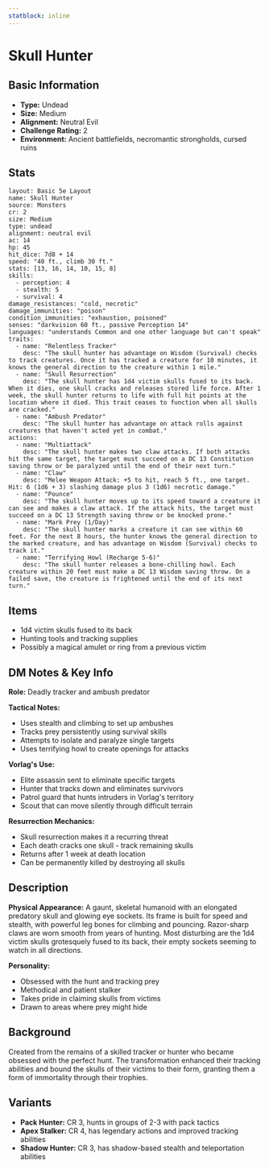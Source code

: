 ```yaml
---
statblock: inline
---
```


# Skull Hunter

## Basic Information
- **Type:** Undead
- **Size:** Medium
- **Alignment:** Neutral Evil
- **Challenge Rating:** 2
- **Environment:** Ancient battlefields, necromantic strongholds, cursed ruins

## Stats
```statblock
layout: Basic 5e Layout
name: Skull Hunter
source: Monsters
cr: 2
size: Medium
type: undead
alignment: neutral evil
ac: 14
hp: 45
hit_dice: 7d8 + 14
speed: "40 ft., climb 30 ft."
stats: [13, 16, 14, 10, 15, 8]
skills:
  - perception: 4
  - stealth: 5
  - survival: 4
damage_resistances: "cold, necrotic"
damage_immunities: "poison"
condition_immunities: "exhaustion, poisoned"
senses: "darkvision 60 ft., passive Perception 14"
languages: "understands Common and one other language but can't speak"
traits:
  - name: "Relentless Tracker"
    desc: "The skull hunter has advantage on Wisdom (Survival) checks to track creatures. Once it has tracked a creature for 10 minutes, it knows the general direction to the creature within 1 mile."
  - name: "Skull Resurrection"
    desc: "The skull hunter has 1d4 victim skulls fused to its back. When it dies, one skull cracks and releases stored life force. After 1 week, the skull hunter returns to life with full hit points at the location where it died. This trait ceases to function when all skulls are cracked."
  - name: "Ambush Predator"
    desc: "The skull hunter has advantage on attack rolls against creatures that haven't acted yet in combat."
actions:
  - name: "Multiattack"
    desc: "The skull hunter makes two claw attacks. If both attacks hit the same target, the target must succeed on a DC 13 Constitution saving throw or be paralyzed until the end of their next turn."
  - name: "Claw"
    desc: "Melee Weapon Attack: +5 to hit, reach 5 ft., one target. Hit: 6 (1d6 + 3) slashing damage plus 3 (1d6) necrotic damage."
  - name: "Pounce"
    desc: "The skull hunter moves up to its speed toward a creature it can see and makes a claw attack. If the attack hits, the target must succeed on a DC 13 Strength saving throw or be knocked prone."
  - name: "Mark Prey (1/Day)"
    desc: "The skull hunter marks a creature it can see within 60 feet. For the next 8 hours, the hunter knows the general direction to the marked creature, and has advantage on Wisdom (Survival) checks to track it."
  - name: "Terrifying Howl (Recharge 5-6)"
    desc: "The skull hunter releases a bone-chilling howl. Each creature within 20 feet must make a DC 13 Wisdom saving throw. On a failed save, the creature is frightened until the end of its next turn."
```

## Items
- 1d4 victim skulls fused to its back
- Hunting tools and tracking supplies
- Possibly a magical amulet or ring from a previous victim

## DM Notes & Key Info
**Role:** Deadly tracker and ambush predator

**Tactical Notes:**
- Uses stealth and climbing to set up ambushes
- Tracks prey persistently using survival skills
- Attempts to isolate and paralyze single targets
- Uses terrifying howl to create openings for attacks

**Vorlag's Use:**
- Elite assassin sent to eliminate specific targets
- Hunter that tracks down and eliminates survivors
- Patrol guard that hunts intruders in Vorlag's territory
- Scout that can move silently through difficult terrain

**Resurrection Mechanics:**
- Skull resurrection makes it a recurring threat
- Each death cracks one skull - track remaining skulls
- Returns after 1 week at death location
- Can be permanently killed by destroying all skulls

## Description
**Physical Appearance:**
A gaunt, skeletal humanoid with an elongated predatory skull and glowing eye sockets. Its frame is built for speed and stealth, with powerful leg bones for climbing and pouncing. Razor-sharp claws are worn smooth from years of hunting. Most disturbing are the 1d4 victim skulls grotesquely fused to its back, their empty sockets seeming to watch in all directions.

**Personality:**
- Obsessed with the hunt and tracking prey
- Methodical and patient stalker
- Takes pride in claiming skulls from victims
- Drawn to areas where prey might hide

## Background
Created from the remains of a skilled tracker or hunter who became obsessed with the perfect hunt. The transformation enhanced their tracking abilities and bound the skulls of their victims to their form, granting them a form of immortality through their trophies.

## Variants
- **Pack Hunter:** CR 3, hunts in groups of 2-3 with pack tactics
- **Apex Stalker:** CR 4, has legendary actions and improved tracking abilities
- **Shadow Hunter:** CR 3, has shadow-based stealth and teleportation abilities
